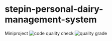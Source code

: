 # stepin-personal-dairy-management-system
Miniproject
![code quality check](https://www.code-inspector.com/project/27687/score/svg)
![quality grade](https://www.code-inspector.com/project/27687/status/svg)
